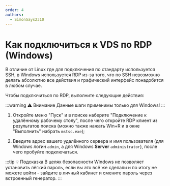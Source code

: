 ```yaml
---
order: 4
authors:
  - SimonSays2310
---
```


# Как подключиться к VDS по RDP (Windows)

В отличие от Linux где для подключения по стандарту используется SSH, в Windows используется RDP из-за того, что по SSH невозможно делать абсолютно все действия и графический интерфейс понадобится в любом случае.

Чтобы подключиться по RDP, выполните следующие действия:

:::warning :warning: Внимание
Данные шаги применимы только для Windows!
:::

1. Откройте меню "Пуск" и в поиске наберите "Подключение к удалённому рабочему столу", после чего откройте RDP клиент из результатов поиска (можно также нажать Win+R и в окне "Выполнить" набрать `mstsc.exe`);

2. Введите адрес вашего удалённого сервера и имя пользователя (для Windows логин `admin`, а для Windows **Server** `administrator`), после чего пробуйте подключаться.

:::tip :bulb: Подсказка
В целях безопасности Windows не позволяет установить лёгкий пароль, если вы это всё же сделали и по итогу не можете войти - зайдите в личный кабинет и смените пароль через встроенный генератор.
:::

